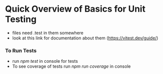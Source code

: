 # Quick Overview of Basics for Unit Testing

- files need .test in them somewhere
- look at this link for documentation about them (https://vitest.dev/guide/)

### To Run Tests
- run *npm test* in console for tests
- To see coverage of tests run *npm run coverage* in console
